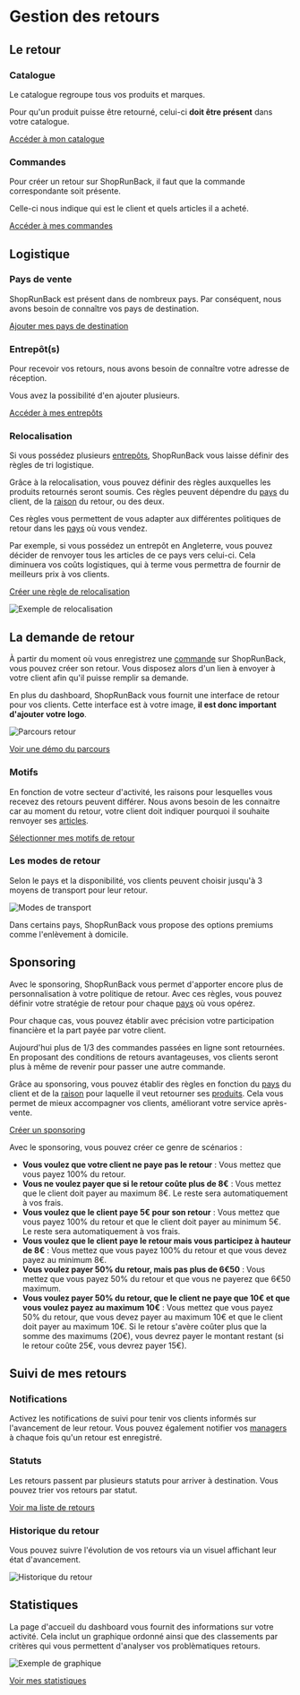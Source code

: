 # Gestion des retours

## Le retour

### Catalogue

Le catalogue regroupe tous vos produits et marques.

Pour qu'un produit puisse être retourné, celui-ci **doit être présent** dans votre catalogue.

[Accéder à mon catalogue](https://dashboard.shoprunback.com/fr/products)

### Commandes

Pour créer un retour sur ShopRunBack, il faut que la commande correspondante soit présente.

Celle-ci nous indique qui est le client et quels articles il a acheté.

[Accéder à mes commandes](https://dashboard.shoprunback.com/fr/orders)

## Logistique

### Pays de vente

ShopRunBack est présent dans de nombreux pays. Par conséquent, nous avons besoin de connaître vos pays de destination.

[Ajouter mes pays de destination](https://dashboard.shoprunback.com/fr/configuration/countries/edit)

### Entrepôt(s)

Pour recevoir vos retours, nous avons besoin de connaître votre adresse de réception.

Vous avez la possibilité d'en ajouter plusieurs.

[Accéder à mes entrepôts](https://dashboard.shoprunback.com/fr/warehouses)

### Relocalisation

Si vous possédez plusieurs [entrepôts](#entrep-t-s), ShopRunBack vous laisse définir des règles de tri logistique.

Grâce à la relocalisation, vous pouvez définir des règles auxquelles les produits retournés seront soumis. Ces règles peuvent dépendre du [pays](#pays-de-vente) du client, de la [raison](#motifs) du retour, ou des deux.

Ces règles vous permettent de vous adapter aux différentes politiques de retour dans les [pays](#pays-de-vente) où vous vendez.

Par exemple, si vous possédez un entrepôt en Angleterre, vous pouvez décider de renvoyer tous les articles de ce pays vers celui-ci. Cela diminuera vos coûts logistiques, qui à terme vous permettra de fournir de meilleurs prix à vos clients.

[Créer une règle de relocalisation](https://dashboard.shoprunback.com/fr/relocations/new)

![Exemple de relocalisation](images/dashboard/relocations.png)

## La demande de retour

À partir du moment où vous enregistrez une [commande](#commandes) sur ShopRunBack, vous pouvez créer son retour. Vous disposez alors d'un lien à envoyer à votre client afin qu'il puisse remplir sa demande.

En plus du dashboard, ShopRunBack vous fournit une interface de retour pour vos clients. Cette interface est à votre image, **il est donc important d'ajouter votre logo**.

![Parcours retour](images/dashboard/return_web.png)

[Voir une démo du parcours](https://dashboard-mocker.herokuapp.com/random)

### Motifs

En fonction de votre secteur d'activité, les raisons pour lesquelles vous recevez des retours peuvent différer. Nous avons besoin de les connaitre car au moment du retour, votre client doit indiquer pourquoi il souhaite renvoyer ses [articles](#catalogue).

[Sélectionner mes motifs de retour](https://dashboard.shoprunback.com/fr/configuration/reasons)

### Les modes de retour

Selon le pays et la disponibilité, vos clients peuvent choisir jusqu'à 3 moyens de transport pour leur retour.

![Modes de transport](images/dashboard/modes.png)

Dans certains pays, ShopRunBack vous propose des options premiums comme l'enlèvement à domicile.

## Sponsoring

Avec le sponsoring, ShopRunBack vous permet d'apporter encore plus de personnalisation à votre politique de retour. Avec ces règles, vous pouvez définir votre stratégie de retour pour chaque [pays](#pays-de-vente) où vous opérez.

Pour chaque cas, vous pouvez établir avec précision votre participation financière et la part payée par votre client.

Aujourd'hui plus de 1/3 des commandes passées en ligne sont retournées. En proposant des conditions de retours avantageuses, vos clients seront plus à même de revenir pour passer une autre commande.

Grâce au sponsoring, vous pouvez établir des règles en fonction du [pays](#pays-de-vente) du client et de la [raison](#motifs) pour laquelle il veut retourner ses [produits](#catalogue). Cela vous permet de mieux accompagner vos clients, améliorant votre service après-vente.

[Créer un sponsoring](https://dashboard.shoprunback.com/fr/sponsorings/new)

Avec le sponsoring, vous pouvez créer ce genre de scénarios :

- **Vous voulez que votre client ne paye pas le retour** : Vous mettez que vous payez 100% du retour.
- **Vous ne voulez payer que si le retour coûte plus de 8€** : Vous mettez que le client doit payer au maximum 8€. Le reste sera automatiquement à vos frais.
- **Vous voulez que le client paye 5€ pour son retour** : Vous mettez que vous payez 100% du retour et que le client doit payer au minimum 5€. Le reste sera automatiquement à vos frais.
- **Vous voulez que le client paye le retour mais vous participez à hauteur de 8€** : Vous mettez que vous payez 100% du retour et que vous devez payez au minimum 8€.
- **Vous voulez payer 50% du retour, mais pas plus de 6€50** : Vous mettez que vous payez 50% du retour et que vous ne payerez que 6€50 maximum.
- **Vous voulez payer 50% du retour, que le client ne paye que 10€ et que vous voulez payez au maximum 10€** : Vous mettez que vous payez 50% du retour, que vous devez payer au maximum 10€ et que le client doit payer au maximum 10€. Si le retour s'avère coûter plus que la somme des maximums (20€), vous devrez payer le montant restant (si le retour coûte 25€, vous devrez payer 15€).

## Suivi de mes retours

### Notifications

Activez les notifications de suivi pour tenir vos clients informés sur l'avancement de leur retour. Vous pouvez également notifier vos [managers](#collaboration) à chaque fois qu'un retour est enregistré.

### Statuts

Les retours passent par plusieurs statuts pour arriver à destination. Vous pouvez trier vos retours par statut.

[Voir ma liste de retours](https://dashboard.shoprunback.com/fr/shipbacks)

### Historique du retour

Vous pouvez suivre l'évolution de vos retours via un visuel affichant leur état d'avancement.

![Historique du retour](images/dashboard/timeline.png)

## Statistiques

La page d'accueil du dashboard vous fournit des informations sur votre activité. Cela inclut un graphique ordonné ainsi que des classements par critères qui vous permettent d'analyser vos problèmatiques retours.

![Exemple de graphique](images/dashboard/graph.png)

[Voir mes statistiques](https://dashboard.shoprunback.com/fr)